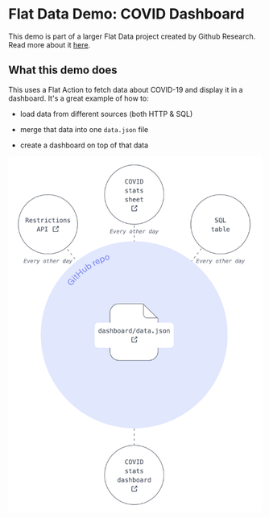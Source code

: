 # Flat Data Demo: COVID Dashboard

This demo is part of a larger Flat Data project created by Github Research. Read more about it [here](https://octo.github.com/blog/flat-data).

## What this demo does

This uses a Flat Action to fetch data about COVID-19 and display it in a dashboard. It's a great example of how to:

- load data from different sources (both HTTP & SQL)

- merge that data into one `data.json` file

- create a dashboard on top of that data

![Data flow diagram](./readme-images/diagram.png)
